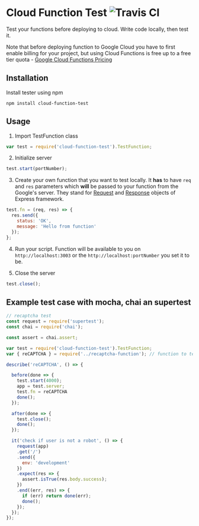 # Cloud Function Test ![Travis CI][travis ci]

Test your functions before deploying to cloud. Write code locally, then test it.

Note that before deploying function to Google Cloud you have to first enable
billing for your project, but using Cloud Functions is free up to a free
tier quota - [Google Cloud Functions Pricing][google's functions pricing]

## Installation

Install tester using npm

```shell
npm install cloud-function-test
```

## Usage

1. Import TestFunction class

```javascript
var test = require('cloud-function-test').TestFunction;
```

2. Initialize server

```javascript
test.start(portNumber);
```

3. Create your own function that you want to test locally.
It **has** to have `req` and `res` parameters which **will** be passed to your
function from the Google's server. They stand for [Request][express req] and
[Response][express res] objects of Express framework.

```javascript
test.fn = (req, res) => {
  res.send({
    status: 'OK',
    message: 'Hello from function'
  });
};
```

4. Run your script. Function will be available to you on
`http://localhost:3003` or the `http://localhost:portNumber` you set it to be.

5. Close the server

```Javascript
test.close();
```

## Example test case with mocha, chai an supertest

```javascript
// recaptcha test
const request = require('supertest');
const chai = require('chai');

const assert = chai.assert;

var test = require('cloud-function-test').TestFunction;
var { reCAPTCHA } = require('../recaptcha-function'); // function to test

describe('reCAPTCHA', () => {

  before(done => {
    test.start(4000);
    app = test.server;
    test.fn = reCAPTCHA
    done();
  });

  after(done => {
    test.close();
    done();
  });

  it('check if user is not a robot', () => {
    request(app)
    .get('/')
    .send({
      env: 'development'
    })
    .expect(res => {
      assert.isTrue(res.body.success);
    })
    .end((err, res) => {
      if (err) return done(err);
      done();
    });
  });
});
```

[google's functions pricing]: https://cloud.google.com/functions/pricing
[express req]: http://expressjs.com/en/4x/api.html#req
[express res]: http://expressjs.com/en/4x/api.html#res
[travis ci]: https://travis-ci.org/buahaha/cloud-function-test.svg?branch=master
